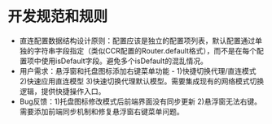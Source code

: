# 开发规范和规则

- 直连配置数据结构设计原则：配置应该是独立的配置项列表，默认配置通过单独的字符串字段指定（类似CCR配置的Router.default格式），而不是在每个配置项中使用isDefault字段。避免多个isDefault的混乱情况。
- 用户需求：悬浮窗和托盘图标添加右键菜单功能 - 1)快捷切换代理/直连模式 2)快速应用直连模型 3)快速切换代理默认模型。需要集成现有的网络模式切换逻辑，提供快捷操作入口。
- Bug反馈：1)托盘图标修改模式后前端界面没有同步更新 2)悬浮窗无法右键。需要添加前端同步机制和修复悬浮窗右键菜单问题。
